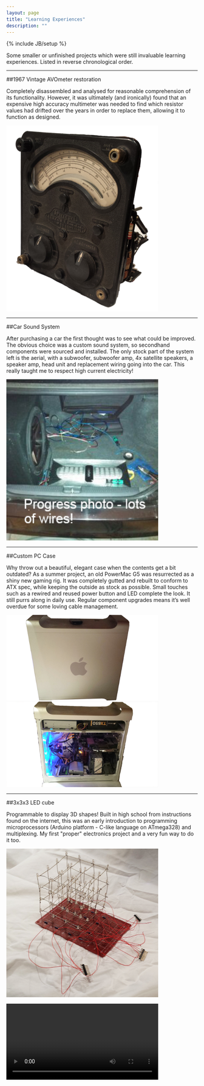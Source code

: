 ```yaml
---
layout: page
title: "Learning Experiences"
description: ""
---
```

{% include JB/setup %}

Some smaller or unfinished projects which were still invaluable learning experiences. Listed in reverse chronological order.

* * *

##1967 Vintage AVOmeter restoration

Completely disassembled and analysed for reasonable comprehension of its functionality. However, it was ultimately (and ironically) found that an expensive high accuracy multimeter was needed to find which resistor values had drifted over the years in order to replace them, allowing it to function as designed.

<img src="assets/avometer.jpg" width="400">

* * *

##Car Sound System

After purchasing a car the first thought was to see what could be improved. The obvious choice was a custom sound system, so secondhand components were sourced and installed. The only stock part of the system left is the aerial, with a subwoofer, subwoofer amp, 4x satellite speakers, a speaker amp, head unit and replacement wiring going into the car. This really taught me to respect high current electricity!

<img src="assets/soundsystem.jpg" width="400">

* * *

##Custom PC Case

Why throw out a beautiful, elegant case when the contents get a bit outdated? As a summer project, an old PowerMac G5 was resurrected as a shiny new gaming rig. It was completely gutted and rebuilt to conform to ATX spec, while keeping the outside as stock as possible. Small touches such as a rewired and reused power button and LED complete the look. It still purrs along in daily use. Regular component upgrades means it’s well overdue for some loving cable management.


<img src="assets/pcside.jpg" width="400">
<img src="assets/pcopen.jpg" width="400">

* * *

##3x3x3 LED cube

Programmable to display 3D shapes! Built in high school from instructions found on the internet, this was an early introduction to programming microprocessors (Arduino platform - C-like language on ATmega328) and multiplexing. My first "proper" electronics project and a very fun way to do it too.


<img src="assets/cube.jpg" width="400">

<video src="assets/cube.mp4" width="400" controls preload></video>

